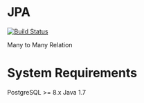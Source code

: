 JPA 
==
[![Build Status](https://travis-ci.org/kwesidev/JPAtutorial.svg?branch=master)](https://travis-ci.org/kwesidev/JPAtutorial)

Many to Many Relation

System Requirements
==
PostgreSQL >= 8.x 
Java 1.7
